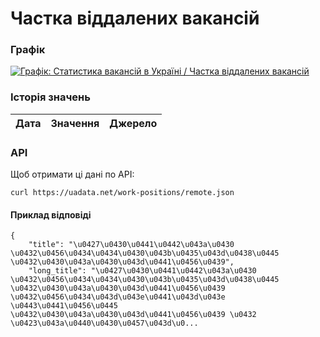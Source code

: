 # Частка віддалених вакансій
### Графік
[ ![Графік: Статистика вакансій в Україні / Частка віддалених вакансій](https://uadata.net/screen?459393&u=%2Fwork-positions%2Fremote) ](https://uadata.net/work-positions/remote)

### Історія значень
| Дата | Значення | Джерело |
|---|---|---|
### API
Щоб отримати ці дані по API:
```
curl https://uadata.net/work-positions/remote.json
```
#### Приклад відповіді 
```
{
    "title": "\u0427\u0430\u0441\u0442\u043a\u0430 \u0432\u0456\u0434\u0434\u0430\u043b\u0435\u043d\u0438\u0445 \u0432\u0430\u043a\u0430\u043d\u0441\u0456\u0439",
    "long_title": "\u0427\u0430\u0441\u0442\u043a\u0430 \u0432\u0456\u0434\u0434\u0430\u043b\u0435\u043d\u0438\u0445 \u0432\u0430\u043a\u0430\u043d\u0441\u0456\u0439 \u0432\u0456\u0434\u043d\u043e\u0441\u043d\u043e \u0443\u0441\u0456\u0445 \u0432\u0430\u043a\u0430\u043d\u0441\u0456\u0439 \u0432 \u0423\u043a\u0440\u0430\u0457\u043d\u0...
```